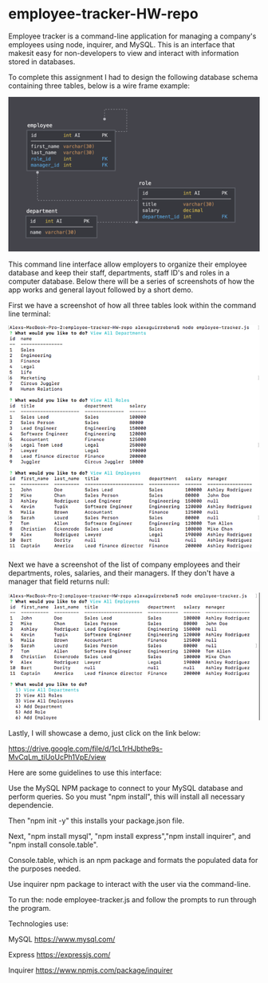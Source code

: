 # employee-tracker-HW-repo
Employee tracker is a command-line application for managing a company's employees using node, inquirer, and MySQL. This is an interface that makesit easy for non-developers to view and interact with information stored in databases.

To complete this assignment I had to design the following database schema containing three tables, below is a wire frame example: 

![](Images/employeetrackertableexample.png)

This command line interface allow employers to organize their employee database and keep their staff, departments, staff ID's and roles in a computer database. Below there will be a series of screenshots of how the app works and general layout followed by a short demo.

First we have a screenshot of how all three tables look within the command line terminal:

![](Images/threetablescreenshot.png)


Next we have a screenshot of the list of company employees and their departments, roles, salaries, and their managers. If they don't have a manager that field returns null:


![](Images/allemployeescreenshot.png)

Lastly, I will showcase a demo, just click on the link below: 

https://drive.google.com/file/d/1cL1rHJbthe9s-MvCqLm_tiUoUcPh1VpE/view

Here are some guidelines to use this interface:

Use the MySQL NPM package to connect to your MySQL database and perform queries. So you must "npm install", this will install all necessary dependencie. 

Then "npm init -y" this installs your package.json file.

Next, "npm install mysql", "npm install express","npm install inquirer", and "npm install console.table".

Console.table, which is an npm package and formats the populated data for the purposes needed.

Use inquirer npm package to interact with the user via the command-line.

To run the: node employee-tracker.js and follow the prompts to run through the program.

Technologies use:

MySQL
https://www.mysql.com/  


Express
https://expressjs.com/


Inquirer
https://www.npmjs.com/package/inquirer